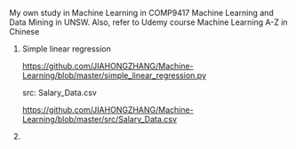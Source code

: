 My own study in Machine Learning in COMP9417 Machine Learning and Data Mining in UNSW. Also, refer to Udemy course Machine Learning A-Z in Chinese

1. Simple linear regression

    <https://github.com/JIAHONGZHANG/Machine-Learning/blob/master/simple_linear_regression.py>

   src: Salary_Data.csv

    <https://github.com/JIAHONGZHANG/Machine-Learning/blob/master/src/Salary_Data.csv>

2. ​